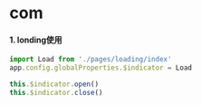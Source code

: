 # com

#### 1. londing使用

```js
import Load from './pages/loading/index'
app.config.globalProperties.$indicator = Load

this.$indicator.open()
this.$indicator.close()
```

